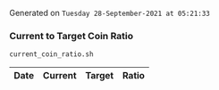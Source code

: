 Generated on `Tuesday 28-September-2021 at 05:21:33`

### Current to Target Coin Ratio
`current_coin_ratio.sh`

Date|Current|Target|Ratio
---|---|---|---
